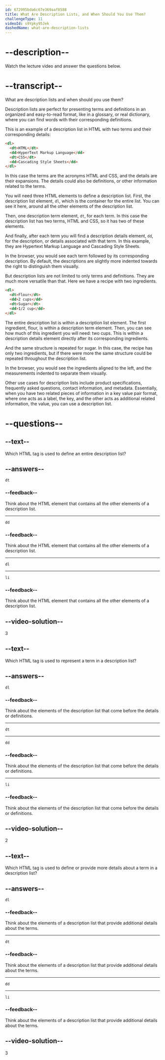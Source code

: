 ```yaml
---
id: 672995bda6c67e369aaf8588
title: What Are Description Lists, and When Should You Use Them?
challengeType: 11
videoId: s9Ypky95Jek
dashedName: what-are-description-lists
---
```


# --description--

Watch the lecture video and answer the questions below.

# --transcript--

What are description lists and when should you use them?

Description lists are perfect for presenting terms and definitions in an organized and easy-to-read format, like in a glossary, or real dictionary, where you can find words with their corresponding definitions.

This is an example of a description list in HTML with two terms and their corresponding details:

```html
<dl>
  <dt>HTML</dt>
  <dd>HyperText Markup Language</dd>
  <dt>CSS</dt>
  <dd>Cascading Style Sheets</dd>
</dl>
```

In this case the terms are the acronyms HTML and CSS, and the details are their expansions. The details could also be definitions, or other information related to the terms.

You will need three HTML elements to define a description list. First, the description list element, `dl`, which is the container for the entire list. You can see it here, around all the other elements of the description list.

Then, one description term element, `dt`,  for each term. In this case the description list has two terms, HTML and CSS, so it has two of these elements.

And finally, after each term you will find a description details element, `dd`, for the description, or details associated with that term. In this example, they are Hypertext Markup Language and Cascading Style Sheets.

In the browser, you would see each term followed by its corresponding description. By default, the descriptions are slightly more indented towards the right to distinguish them visually.

But description lists are not limited to only terms and definitions. They are much more versatile than that. Here we have a recipe with two ingredients.

```html
<dl>
  <dt>Flour</dt>
  <dd>2 cups</dd>
  <dt>Sugar</dt>
  <dd>1/2 cup</dd>
</dl>
```

The entire description list is within a description list element. The first ingredient, flour, is within a description term element. Then, you can see how much of this ingredient you will need: two cups. This is within a description details element directly after its corresponding ingredients.

And the same structure is repeated for sugar. In this case, the recipe has only two ingredients, but if there were more the same structure could be repeated throughout the description list.

In the browser, you would see the ingredients aligned to the left, and the measurements indented to separate them visually.

Other use cases for description lists include product specifications, frequently asked questions, contact information, and metadata. Essentially, when you have two related pieces of information in a key value pair format, where one acts as a label, the key, and the other acts as additional related information, the value, you can use a description list.

# --questions--

## --text--

Which HTML tag is used to define an entire description list?

## --answers--

`dt`

### --feedback--

Think about the HTML element that contains all the other elements of a description list.

---

`dd`

### --feedback--

Think about the HTML element that contains all the other elements of a description list.

---

`dl`

---

`li`

### --feedback--

Think about the HTML element that contains all the other elements of a description list.

## --video-solution--

3

## --text--

Which HTML tag is used to represent a term in a description list?

## --answers--

`dl`

### --feedback--

Think about the elements of the description list that come before the details or definitions.

---

`dt`

---

`dd`

### --feedback--

Think about the elements of the description list that come before the details or definitions.

---

`li`

### --feedback--

Think about the elements of the description list that come before the details or definitions.

## --video-solution--

2

## --text--

Which HTML tag is used to define or provide more details about a term in a description list?

## --answers--

`dl`

### --feedback--

Think about the elements of a description list that provide additional details about the terms.

---

`dt`

### --feedback--

Think about the elements of a description list that provide additional details about the terms.

---

`dd`

---

`li`

### --feedback--

Think about the elements of a description list that provide additional details about the terms.

## --video-solution--

3
